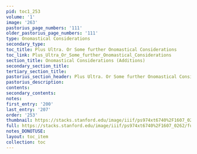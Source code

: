 ```yaml
---
pid: toc1_253
volume: '1'
image: '263'
pastorius_page_numbers: '111'
older_pastorius_page_numbers: '111'
type: Onomastical Considerations
secondary_type: 
toc_title: Plus Ultra. Or Some further Onomastical Considerations
toc_link: Plus_Ultra_Or_Some_further_Onomastical_Considerations
section_title: Onomastical Considerations (Additions)
secondary_section_title: 
tertiary_section_title: 
pastorius_section_header: Plus Ultra. Or Some further Onomastical Considerations
pastorius_description: 
contents: 
secondary_contents: 
notes: 
first_entry: '200'
last_entry: '207'
order: '253'
thumbnail: https://stacks.stanford.edu/image/iiif/ps974xt6740%2F1607_0262/full/100,/0/default.jpg
full: https://stacks.stanford.edu/image/iiif/ps974xt6740%2F1607_0262/full/full/0/default.jpg
notes_DONOTUSE: 
layout: toc_item
collection: toc
---
```

